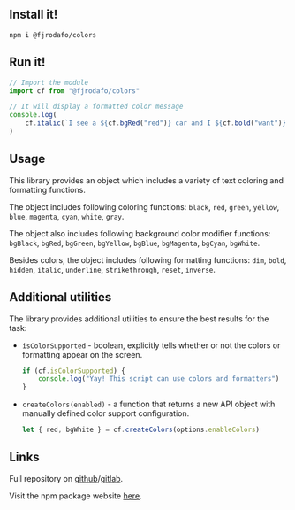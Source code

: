 ## Install it!

```shell
npm i @fjrodafo/colors
```

## Run it!

```mjs
// Import the module
import cf from "@fjrodafo/colors"
```

```mjs
// It will display a formatted color message
console.log(
    cf.italic(`I see a ${cf.bgRed("red")} car and I ${cf.bold("want")} it painted ${cf.black("black")}.`)
)
```

## Usage

This library provides an object which includes a variety of text coloring and formatting functions.

The object includes following coloring functions: `black`, `red`, `green`, `yellow`, `blue`, `magenta`, `cyan`, `white`, `gray`.

The object also includes following background color modifier functions: `bgBlack`, `bgRed`, `bgGreen`, `bgYellow`, `bgBlue`, `bgMagenta`, `bgCyan`, `bgWhite`.

Besides colors, the object includes following formatting functions: `dim`, `bold`, `hidden`, `italic`, `underline`, `strikethrough`, `reset`, `inverse`.

## Additional utilities

The library provides additional utilities to ensure the best results for the task:

- `isColorSupported` - boolean, explicitly tells whether or not the colors or formatting appear on the screen.

    ```mjs
    if (cf.isColorSupported) {
        console.log("Yay! This script can use colors and formatters")
    }
    ```

- `createColors(enabled)` - a function that returns a new API object with manually defined color support configuration.

    ```mjs
    let { red, bgWhite } = cf.createColors(options.enableColors)
    ```

## Links

Full repository on [github](https://github.com/FJrodafo/colors)/[gitlab](https://gitlab.com/FJrodafo/colors).

Visit the npm package website [here](https://www.npmjs.com/package/@fjrodafo/colors).